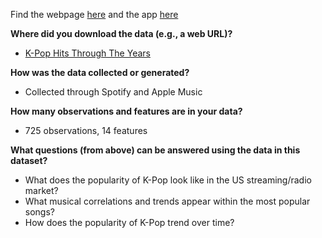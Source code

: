 Find the webpage [here](https://simonswu23.github.io/kpop-analysis-app/) and the app [here](https://vegatarianspam23.shinyapps.io/final-project-kenhuanguw/)

**Where did you download the data (e.g., a web URL)?**
- [K-Pop Hits Through The Years](https://www.kaggle.com/sberj127/kpop-hits-through-the-years?select=KPopHits2000.csv)

**How was the data collected or generated?**
- Collected through Spotify and Apple Music

**How many observations and features are in your data?**
- 725 observations, 14 features

**What questions (from above) can be answered using the data in this dataset?**
- What does the popularity of K-Pop look like in the US streaming/radio market?
- What musical correlations and trends appear within the most popular songs?
- How does the popularity of K-Pop trend over time?
